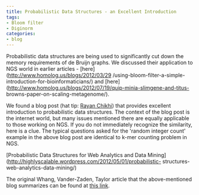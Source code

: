 ```yaml
---
title: Probabilistic Data Structures - an Excellent Introduction
tags:
- Bloom filter
- Diginorm
categories:
- blog
---
```

Probabilistic data structures are being used to significantly cut down the
memory requirements of de Bruijn graphs. We discussed their application to NGS
world in earlier articles - [here](http://www.homolog.us/blogs/2012/03/29
/using-bloom-filter-a-simple-introduction-for-bioinformaticians/) and
[here](http://www.homolog.us/blogs/2012/07/19/quip-minia-slimgene-and-titus-
browns-paper-on-scaling-metagenome/).
<!--more-->

We found a blog post (hat tip: [Rayan
Chikhi](http://www.irisa.fr/symbiose/rayan_chikhi)) that provides excellent
introduction to probabilistic data structures. The context of the blog post is
the internet world, but many issues mentioned there are equally applicable to
those working on NGS. If you do not immediately recognize the similarity, here
is a clue. The typical questions asked for the 'random integer count' example
in the above blog post are identical to k-mer counting problem in NGS.

[Probabilistic Data Structures for Web Analytics and Data
Mining](http://highlyscalable.wordpress.com/2012/05/01/probabilistic-
structures-web-analytics-data-mining/)

The original Whang, Vander-Zaden, Taylor article that the above-mentioned blog
summarizes can be found at [this
link](http://dblab.kaist.ac.kr/Publication/pdf/ACM90_TODS_v15n2.pdf).


